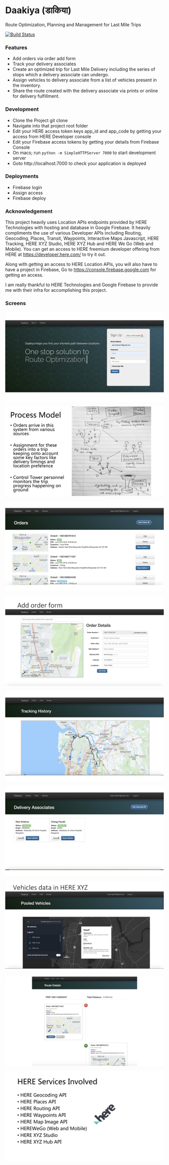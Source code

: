 # Daakiya (डाकिया)

Route Optimization, Planning and Management for Last Mile Trips

[![Build Status](https://travis-ci.org/deadnight7/daakiya.svg?branch=master)](https://travis-ci.org/deadnight7/daakiya)

### Features
- Add orders via order add form
- Track your delivery associates 
- Create an optimized trip for Last Mile Delivery including the series of stops which a delivery associate can undergo.
- Assign vehicles to delivery associate from a list of vehicles present in the inventory.
- Share the route created with the delivery associate via prints or online for delivery fulfillment.

### Development
- Clone the Project git clone <url>
- Navigate into that project root folder
- Edit your HERE access token keys app_id and app_code by getting your access from HERE Developer console
- Edit your Firebase access tokens by getting your details from Firebase Console
- On macs; run `python -m SimpleHTTPServer 7000` to start development server 
- Goto http://localhost:7000 to check your application is deployed

### Deployments
- Firebase login
- Assign access 
- Firebase deploy

### Acknowledgement
This project heavily uses Location APIs endpoints provided by HERE Technologies with hosting and database in Google Firebase. 
It heavily compliments the use of various Developer APIs including Routing, Geocoding, Places, Transit, Waypoints, Interactive Maps Javascript, HERE Tracking, HERE XYZ Studio, HERE XYZ Hub and HERE We Go (Web and Mobile). 
You can get an access to HERE
freemium developer offering from HERE at https://developer.here.com/ to try it out.

Along with getting an access to HERE Location APIs, you will also have to have a project in Firebase, Go to https://console.firebase.google.com for getting an access.

I am really thankful to HERE Technologies and Google Firebase to provide me with their infra for accomplishing this project. 


### Screens 
![Frontpage](./img/Screenshots/p1de3spn2j1vgq1cak197igg516044-2.jpg)

![Process Model](./img/Screenshots/p1de3spn2j1vgq1cak197igg516044-1.jpg)

![Order List View](./img/Screenshots/p1de3spn2j1vgq1cak197igg516044-3.jpg)

![Add Order Form](./img/Screenshots/p1de3spn2j1vgq1cak197igg516044-4.jpg)

![Delivery Boy Tracking](./img/Screenshots/p1de3spn2j1vgq1cak197igg516044-7.jpg)

![Delivery Boy Listing](./img/Screenshots/p1de3spn2j1vgq1cak197igg516044-6.jpg)

![Vehicle Selection in HERE XYZ Spaces](./img/Screenshots/p1de3spn2j1vgq1cak197igg516044-8.jpg) 

![Trip Creation and Delivery](./img/Screenshots/p1de3spn2j1vgq1cak197igg516044-9.jpg) 

![HERE Location Servies Involved](./img/Screenshots/p1de3spn2j1vgq1cak197igg516044-11.jpg)  
